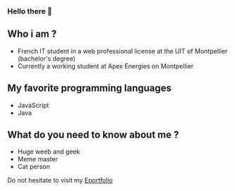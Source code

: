 ### Hello there 👋

## Who i am ?
- French IT student in a web professional license at the UIT of Montpellier (bachelor's degree)
- Currently a working student at Apex Energies on Montpellier

## My favorite programming languages
- JavaScript
- Java

## What do you need to know about me ?
- Huge weeb and geek
- Meme master
- Cat person 

Do not hesitate to visit my [Eportfolio](https://alexandre-bousquet.github.io/)
